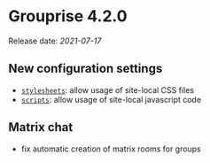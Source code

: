 # Grouprise 4.2.0

Release date: *2021-07-17*

## New configuration settings

* [`stylesheets`](../configuration/options.html#stylesheets): allow usage of site-local CSS files
* [`scripts`](../configuration/options.html#scripts): allow usage of site-local javascript code


## Matrix chat

* fix automatic creation of matrix rooms for groups
